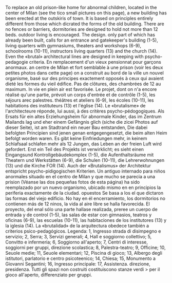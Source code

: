 To replace an old prison-like home for abnormal children, located in the center of Milan (see the tico small pictures on this page), a new building has been erected at the outskiris of town. It is based on principles entirely different from those which dicrated the forms of the old building. There are no fences or barriers, dormitories are designed to hold not more than 12 beds. outdoor living is encouraged. The design. only part of which has already been built, calls for an entrance and gatekeeper's building (1-5), living quarters with gymnasiums, theaters and workshops (6-9), schoolrooms (10-11), instructors living quarters (13) and the church (14). Even the «brutal» architectural lines are designed in keeping with psycho-pedagogie criteria. 
En remplacement d'un vieux pensionnat pour garçons anormaux. an centre de Milan et fort semblable à une prison (voir les deux petites photos dans cette page) on a construit au bord de la ville un nouvel organisme, basé sur des principes exactement opposés à ceux qui avaient dieté les formes du vieil édifice. Pas de clôtures, des chambrées de 12 au maximum. In vie en plein air est favorisée. Le projet, dont on n'a encore réalisé qu'une partie, prévoit un corps d'entrée et de contrôle (1-5), les séjours arec palestres. théâtres et ateliers (6-9), les écoles (10-11), les habitations des instituteurs (13) et l'église (14). Le «brutalisme» de l'architecteure réponde, lui aussi, à des critères psycho-pédogogiques. 
Als Ersats für ein altes Erziehungsheim für abnormale Kinder, das im Zentrum Mailands lag und eher einem Gefängnis glich (siche die zicei Photos auf dieser Seite), ist am Stadtrand ein neuer Bau entstanden, Die dabei befolgten Principien sind jenen genan entgegengesetzt, die beim alten Heim befolgt worden waren. Es gibt keine Einfriedungen mehr, in keinem Schlafsaal schlafen mehr als 12 Jungen, das Leben an der freien Luft wird gefordert. Erst ein Teil des Projekts ist verwirklicht; es sieht einen Eingangsund Kontrollgebäudekomplex (1-5), die Aufenthaltsräume mit Theatern und Werkstätten (6-9), die Schulen (10-11), die Lehrerwohnungen (13) und die Kirche FOR (14). Auch der «Brutalismus» der Architektur entspricht psycho-pidigogischen Kriterien. Un antiguo internado para niños anormales situado en el centro de Milan y que mucho se parecia a una prision (Véanse las dos pequeñas fotos de esta página) ha sido reemplazado por un nuevo organismo, ubicado mismo en en principios la periferia exactamente de la ciudad. opuestos Se basa a los el que dictaron las formas del viejo edificio. No hay en él encerramiento, los dormitorios no contienen más de 12 ninos, la vida al aire libre se halla favorecida. El proyecto, del enal sólo una parte hallase realizada, preree un cuerpo de entrada y de control (1-5), las salas de estar con gimnasios, teatros y oficinas (6-9), las escuelas (10-11), las habitaciones de los institutores (13) y la iglesia (14). La «brutalidad» de la arquitectura obedece también a criterios psico-pedagógicos. 
Legenda: 1, Ingresso strada di disimpegno e servizio; 2, Serra; 3, Servizi generali; 4, Hall e soggiorno collettivo; 5, Convitto e infermeria; 6, Soggiorno all'aperto; 7, Centri di interesse, soggiorni per gruppi, direzione scolastica; 8, Palestra-teatro; 9, Officine; 10, Seuole medie; 11, Seuole elementari; 12, Piscina di gioco; 13, Albergo degli istitutori, parlatorio e centro psicoteenico; 14, Chiesa; 15, Monumento a Giovanni Segantini; 16, Ingresso principale: 17, Assistenza. direzione, presidenza. Tutti gli spazi non costruiti costituiscono stanze verdi > per il gioco all'aperto, differenziato per gruppi. 
